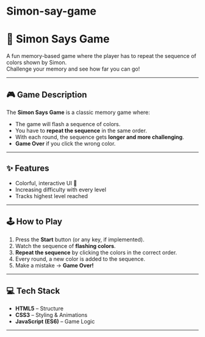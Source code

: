 # Simon-say-game
# 🎵 Simon Says Game

A fun memory-based game where the player has to repeat the sequence of colors shown by Simon.  
Challenge your memory and see how far you can go!

---

## 🎮 Game Description
The **Simon Says Game** is a classic memory game where:
- The game will flash a sequence of colors.
- You have to **repeat the sequence** in the same order.
- With each round, the sequence gets **longer and more challenging**.
- **Game Over** if you click the wrong color.

---

## ✨ Features
- Colorful, interactive UI 🎨
- Increasing difficulty with every level
- Tracks highest level reached

---

## 🕹 How to Play
1. Press the **Start** button (or any key, if implemented).
2. Watch the sequence of **flashing colors**.
3. **Repeat the sequence** by clicking the colors in the correct order.
4. Every round, a new color is added to the sequence.
5. Make a mistake → **Game Over!**

---

## 💻 Tech Stack
- **HTML5** – Structure
- **CSS3** – Styling & Animations
- **JavaScript (ES6)** – Game Logic

---


